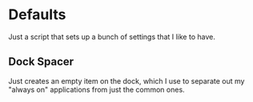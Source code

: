 Defaults
===

Just a script that sets up a bunch of settings that I like to have.

Dock Spacer
---
Just creates an empty item on the dock, which I use to separate out my "always on" applications from just the common ones.
